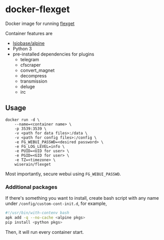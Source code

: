 # docker-flexget

Docker image for running [flexget](http://flexget.com/)

Container features are

- [lsiobase/alpine](https://github.com/linuxserver/docker-baseimage-alpine)
- Python 3
- pre-installed dependencies for plugins
    - telegram
    - cfscraper
    - convert_magnet
    - decompress
    - transmission
    - deluge
    - irc

## Usage

```
docker run -d \
    --name=<container name> \
    -p 3539:3539 \
    -v <path for data files>:/data \
    -v <path for config files>:/config \
    -e FG_WEBUI_PASSWD=<desired password> \
    -e FG_LOG_LEVEL=info \
    -e PUID=<UID for user> \
    -e PGID=<GID for user> \
    -e TZ=<timezone> \
    wiserain/flexget
```

Most importantly, secure webui using ```FG_WEBUI_PASSWD```.

### Additional packages

If there's something you want to install, create bash script with any name under ```/config/custom-cont-init.d```, for example,
```bash
#!/usr/bin/with-contenv bash
apk add -q --no-cache <alpine pkgs>
pip install <python pkgs>
```

Then, it will run every container start.
